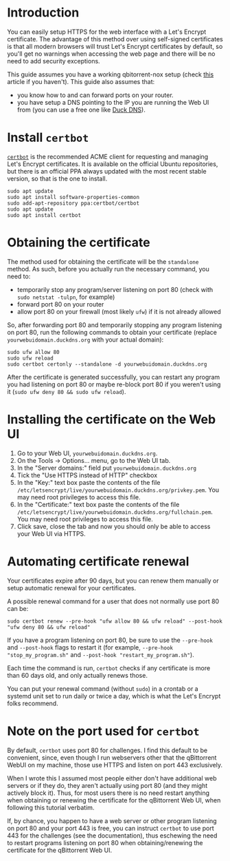 # Introduction

You can easily setup HTTPS for the web interface with a Let's Encrypt certificate. The advantage of this method over using self-signed certificates is that all modern browsers will trust Let's Encrypt certificates by default, so you'll get no warnings when accessing the web page and there will be no need to add security exceptions.

This guide assumes you have a working qbitorrent-nox setup (check [this](https://github.com/qbittorrent/qBittorrent/wiki/Setting-up-qBittorrent-on-Ubuntu-server-as-daemon-with-Web-interface-(15.04-and-newer)) article if you haven't).
This guide also assumes that:
* you know how to and can forward ports on your router.
* you have setup a DNS pointing to the IP you are running the Web UI from (you can use a free one like [Duck DNS](https://www.duckdns.org/)).

# Install `certbot`
[`certbot`](https://certbot.eff.org/) is the recommended ACME client for requesting and managing Let's Encrypt certificates. It is available on the official Ubuntu repositories, but there is an official PPA always updated with the most recent stable version, so that is the one to install.
```shel
sudo apt update
sudo apt install software-properties-common
sudo add-apt-repository ppa:certbot/certbot
sudo apt update
sudo apt install certbot 
```

# Obtaining the certificate

The method used for obtaining the certificate will be the `standalone` method. As such, before you actually run the necessary command, you need to:
* temporarily stop any program/server listening on port 80 (check with `sudo netstat -tulpn`, for example)
* forward port 80 on your router
* allow port 80 on your firewall (most likely `ufw`) if it is not already allowed

So, after forwarding port 80 and temporarily stopping any program listening on port 80, run the following commands to obtain your certificate (replace `yourwebuidomain.duckdns.org` with your actual domain):
```shell
sudo ufw allow 80
sudo ufw reload
sudo certbot certonly --standalone -d yourwebuidomain.duckdns.org
```
After the certificate is generated successfully, you can restart any program you had listening on port 80 or maybe re-block port 80 if you weren't using it (`sudo ufw deny 80 && sudo ufw reload`).

# Installing the certificate on the Web UI

1. Go to your Web UI, `yourwebuidomain.duckdns.org`.
2. On the Tools -> Options... menu, go to the Web UI tab.
3. In the "Server domains:" field put `yourwebuidomain.duckdns.org`
4. Tick the "Use HTTPS instead of HTTP" checkbox
5. In the "Key:" text box paste the contents of the file `/etc/letsencrypt/live/yourwebuidomain.duckdns.org/privkey.pem`. You may need root privileges to access this file.
6. In the "Certificate:" text box paste the contents of the file `/etc/letsencrypt/live/yourwebuidomain.duckdns.org/fullchain.pem`. You may need root privileges to access this file.
7. Click save, close the tab and now you should only be able to access your Web UI via HTTPS.

# Automating certificate renewal

Your certificates expire after 90 days, but you can renew them manually or setup automatic renewal for your certificates.

A possible renewal command for a user that does not normally use port 80 can be:

`sudo certbot renew --pre-hook "ufw allow 80 && ufw reload" --post-hook "ufw deny 80 && ufw reload"`

If you have a program listening on port 80, be sure to use the `--pre-hook` and `--post-hook` flags to restart it (for example, `--pre-hook "stop_my_program.sh"` and `--post-hook "restart_my_program.sh"`).

Each time the command is run, `certbot` checks if any certificate is more than 60 days old, and only actually renews those.

You can put your renewal command (without `sudo`) in a crontab or a systemd unit set to run daily or twice a day, which is what the Let's Encrypt folks recommend.

# Note on the port used for `certbot`

By default, `certbot` uses port 80 for challenges. I find this default to be convenient, since, even though I run webservers other that the qBittorrent WebUI on my machine, those use HTTPS and listen on port 443 exclusively.

When I wrote this I assumed most people either don't have additional web servers or if they do, they aren't actually using port 80 (and they might actively block it). Thus, for most users there is no need restart anything when obtaining or renewing the certificate for the qBittorrent Web UI, when following this tutorial verbatim.

If, by chance, you happen to have a web server or other program listening on port 80 and your port 443 is free, you can instruct `certbot` to use port 443 for the challenges (see the documentation), thus eschewing the need to restart programs listening on port 80 when obtaining/renewing the certificate for the qBittorrent Web UI.